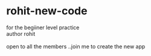 # rohit-new-code
for the begiiner level practice
</br>author rohit</br>
<br> open to all the members ..join me to create the new app</br>

